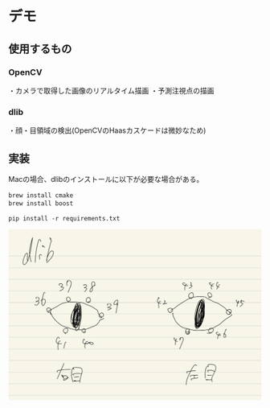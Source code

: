 # デモ

## 使用するもの
### OpenCV
・カメラで取得した画像のリアルタイム描画
・予測注視点の描画
### dlib
・顔・目領域の検出(OpenCVのHaasカスケードは微妙なため)







## 実装

Macの場合、dlibのインストールに以下が必要な場合がある。
```
brew install cmake
brew install boost
```



```
pip install -r requirements.txt
```



![dlibのランドマーク](docs/images/image0001.png "dlibのランドマーク")